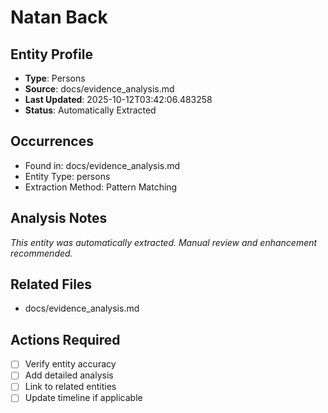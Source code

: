 # Natan Back

## Entity Profile
- **Type**: Persons
- **Source**: docs/evidence_analysis.md
- **Last Updated**: 2025-10-12T03:42:06.483258
- **Status**: Automatically Extracted

## Occurrences
- Found in: docs/evidence_analysis.md
- Entity Type: persons
- Extraction Method: Pattern Matching

## Analysis Notes
*This entity was automatically extracted. Manual review and enhancement recommended.*

## Related Files
- docs/evidence_analysis.md

## Actions Required
- [ ] Verify entity accuracy
- [ ] Add detailed analysis
- [ ] Link to related entities
- [ ] Update timeline if applicable
